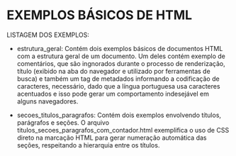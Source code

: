 # EXEMPLOS BÁSICOS DE HTML

LISTAGEM DOS EXEMPLOS:

* estrutura_geral: Contém dois exemplos básicos de documentos HTML com a
estrutura geral de um documento. Um deles contém exemplo de comentários,
que são ingnorados durante o processo de renderização, título (exibido
na aba do navegador e utilizado por ferramentas de busca) e também um
tag de metadados informando a codificação de caracteres, necessário, 
dado que a língua portuguesa usa caracteres acentuados e isso pode gerar
um comportamento indesejável em alguns navegadores.

* secoes_titulos_paragrafos: Contém dois exemplos envolvendo títulos, parágrafos e seções. O arquivo titulos_secoes_paragrafos_com_contador.html exemplifica o uso de CSS direto na marcação HTML para gerar numeração automática das seções, respeitando a hierarquia entre os títulos.

